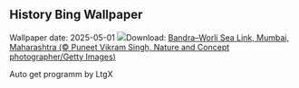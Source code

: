 ## History Bing Wallpaper
Wallpaper date: 2025-05-01
![](https://www.bing.com/th?id=OHR.SeaLink_EN-IN8546932125_UHD.jpg&w=1000)Download: [Bandra–Worli Sea Link, Mumbai, Maharashtra (© Puneet Vikram Singh, Nature and Concept photographer/Getty Images)](https://www.bing.com/th?id=OHR.SeaLink_EN-IN8546932125_UHD.jpg)

Auto get programm by LtgX
